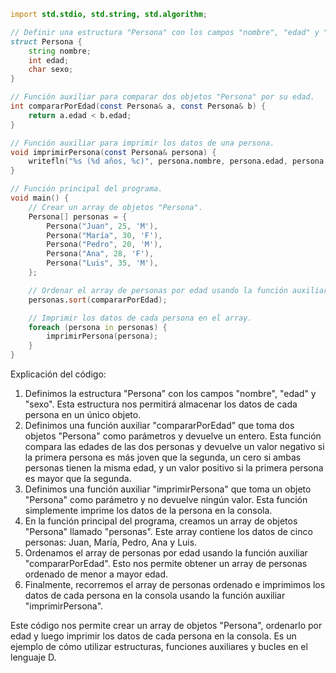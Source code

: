 ```d
import std.stdio, std.string, std.algorithm;

// Definir una estructura "Persona" con los campos "nombre", "edad" y "sexo".
struct Persona {
    string nombre;
    int edad;
    char sexo;
}

// Función auxiliar para comparar dos objetos "Persona" por su edad.
int compararPorEdad(const Persona& a, const Persona& b) {
    return a.edad < b.edad;
}

// Función auxiliar para imprimir los datos de una persona.
void imprimirPersona(const Persona& persona) {
    writefln("%s (%d años, %c)", persona.nombre, persona.edad, persona.sexo);
}

// Función principal del programa.
void main() {
    // Crear un array de objetos "Persona".
    Persona[] personas = {
        Persona("Juan", 25, 'M'),
        Persona("María", 30, 'F'),
        Persona("Pedro", 20, 'M'),
        Persona("Ana", 28, 'F'),
        Persona("Luis", 35, 'M'),
    };

    // Ordenar el array de personas por edad usando la función auxiliar "compararPorEdad".
    personas.sort(compararPorEdad);

    // Imprimir los datos de cada persona en el array.
    foreach (persona in personas) {
        imprimirPersona(persona);
    }
}
```

Explicación del código:

1. Definimos la estructura "Persona" con los campos "nombre", "edad" y "sexo". Esta estructura nos permitirá almacenar los datos de cada persona en un único objeto.
2. Definimos una función auxiliar "compararPorEdad" que toma dos objetos "Persona" como parámetros y devuelve un entero. Esta función compara las edades de las dos personas y devuelve un valor negativo si la primera persona es más joven que la segunda, un cero si ambas personas tienen la misma edad, y un valor positivo si la primera persona es mayor que la segunda.
3. Definimos una función auxiliar "imprimirPersona" que toma un objeto "Persona" como parámetro y no devuelve ningún valor. Esta función simplemente imprime los datos de la persona en la consola.
4. En la función principal del programa, creamos un array de objetos "Persona" llamado "personas". Este array contiene los datos de cinco personas: Juan, María, Pedro, Ana y Luis.
5. Ordenamos el array de personas por edad usando la función auxiliar "compararPorEdad". Esto nos permite obtener un array de personas ordenado de menor a mayor edad.
6. Finalmente, recorremos el array de personas ordenado e imprimimos los datos de cada persona en la consola usando la función auxiliar "imprimirPersona".

Este código nos permite crear un array de objetos "Persona", ordenarlo por edad y luego imprimir los datos de cada persona en la consola. Es un ejemplo de cómo utilizar estructuras, funciones auxiliares y bucles en el lenguaje D.